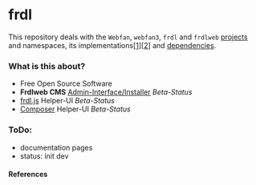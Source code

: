 # frdl

This repository deals with the `Webfan`, `webfan3`, `frdl` and `frdlweb` [projects][git submodules] and namespaces, its implementations[[1]][[2]] and [dependencies][git submodules].

<div>
  <h3><strong>What is this about?</strong></h3>
  <ul> 
    <li>Free Open Source Software</li> 
    <li><strong>Frdlweb CMS</strong> 
      <a href="https://webfan.de/install/"><u>Admin-Interface/Installer</u></a> <em>Beta-Status</em>
    </li>
    <li>
      <a href="https://webfan.de/install/npm/"><u>frdl.js</u></a>
      Helper-UI <em>Beta-Status</em>
    </li>
    <li>
      <a href="https://packages.frdl.de/"><u>Composer</u></a>
      Helper-UI <em>Beta-Status</em>
    </li>
  </ul>
</div>


### ToDo: 
+ documentation pages
+ status: init dev


#### References
[git submodules]: https://git-scm.com/book/en/v2/Git-Tools-Submodules
[1]: https://packages.frdl.de/
[2]: https://packagist.org/packages/frdl/
